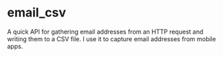 email_csv
=========

A quick API for gathering email addresses from an HTTP request and writing them to a CSV file. I use it to capture email addresses from mobile apps.
